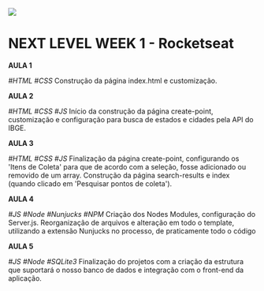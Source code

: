 ![](https://raphael-gc.github.io/ecoleta/public/assets/logo.svg)
# NEXT LEVEL WEEK 1 - Rocketseat

[//]: <> ( GITHUB PAGES - https://raphael-gc.github.io/ecoleta/src/views/index.html - Preciso encontrar uma forma de exibir a parte estatica desse projeto usando o githubpage )

**AULA 1**

*#HTML #CSS*
Construção da página index.html e customização.

**AULA 2** 

*#HTML #CSS #JS*
Início da construção da página create-point, customização e configuração para busca de estados e cidades pela API do IBGE.

**AULA 3** 

*#HTML #CSS #JS*
Finalização da página create-point, configurando os 'Itens de Coleta' para que de acordo com a seleção, fosse adicionado ou removido de um array. Construção da página search-results e index (quando clicado em 'Pesquisar pontos de coleta').

**AULA 4** 

*#JS #Node #Nunjucks #NPM*
Criação dos Nodes Modules, configuração do Server.js. Reorganização de arquivos e  alteração em todo o template,  utilizando a extensão Nunjucks no processo, de praticamente todo o código

**AULA 5** 

*#JS #Node #SQLite3*
Finalização do projetos com a criação da estrutura que suportará o nosso banco de dados e integração com o front-end da aplicação.
